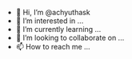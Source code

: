 - 👋 Hi, I’m @achyuthask
- 👀 I’m interested in ...
- 🌱 I’m currently learning ...
- 💞️ I’m looking to collaborate on ...
- 📫 How to reach me ...

<!---
achyuthask/achyuthask is a ✨ special ✨ repository because its `README.md` (this file) appears on your GitHub profile.
You can click the Preview link to take a look at your changes.
--->
